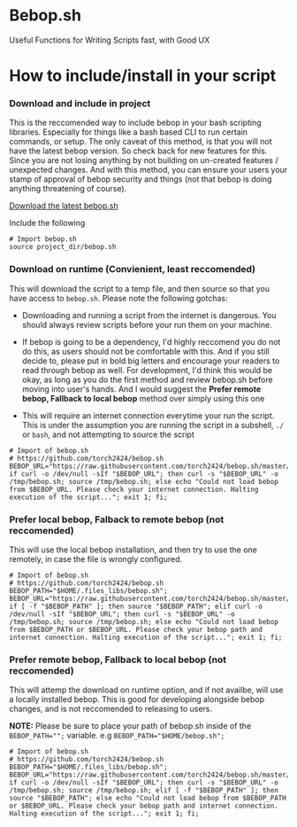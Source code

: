 # Bebop.sh
Useful Functions for Writing Scripts fast, with Good UX

# How to include/install in your script

### Download and include in project

This is the reccomended way to include bebop in your bash scripting libraries. Especially for things like a bash based CLI to run certain commands, or setup. The only caveat of this method, is that you will not have the latest bebop version. So check back for new features for this. Since you are not losing anything by not building on un-created features / unexpected changes. And with this method, you can ensure your users your stamp of approval of bebop security and things (not that bebop is doing anything threatening of course).

[Download the latest bebop.sh](https://raw.githubusercontent.com/torch2424/bebop.sh/master/bebop.sh)

Include the following

```
# Import bebop.sh
source project_dir/bebop.sh
```

### Download on runtime (Convienient, least reccomended) 

This will download the script to a temp file, and then source so that you have access to `bebop.sh`. Please note the following gotchas:

* Downloading and running a script from the internet is dangerous. You should always review scripts before your run them on your machine.

* If bebop is going to be a dependency, I'd highly reccomend you do not do this, as users should not be comfortable with this. And if you still decide to, please put in bold big letters and encourage your readers to read through bebop as well. For development, I'd think this would be okay, as long as you do the first method and review bebop.sh before moving into user's hands. And I would suggest the **Prefer remote bebop, Fallback to local bebop** method over simply using this one

* This will require an internet connection everytime your run the script. This is under the assumption you are running the script in a subshell, `./` or `bash`, and not attempting to source the script

```
# Import of bebop.sh
# https://github.com/torch2424/bebop.sh
BEBOP_URL="https://raw.githubusercontent.com/torch2424/bebop.sh/master/bebop.sh"; if curl -o /dev/null -sIf "$BEBOP_URL"; then curl -s "$BEBOP_URL" -o /tmp/bebop.sh; source /tmp/bebop.sh; else echo "Could not load bebop from $BEBOP_URL. Please check your internet connection. Halting execution of the script..."; exit 1; fi;
```

### Prefer local bebop, Falback to remote bebop (not reccomended)

This will use the local bebop installation, and then try to use the one remotely, in case the file is wrongly configured.

```
# Import of bebop.sh
# https://github.com/torch2424/bebop.sh
BEBOP_PATH="$HOME/.files_libs/bebop.sh"; BEBOP_URL="https://raw.githubusercontent.com/torch2424/bebop.sh/master/bebop.sh"; if [ -f "$BEBOP_PATH" ]; then source "$BEBOP_PATH"; elif curl -o /dev/null -sIf "$BEBOP_URL"; then curl -s "$BEBOP_URL" -o /tmp/bebop.sh; source /tmp/bebop.sh; else echo "Could not load bebop from $BEBOP_PATH or $BEBOP_URL. Please check your bebop path and internet connection. Halting execution of the script..."; exit 1; fi;
```

### Prefer remote bebop, Fallback to local bebop (not reccomended)

This will attemp the download on runtime option, and if not availbe, will use a locally installed bebop. This is good for developing alongside bebop changes, and is not reccomended to releasing to users.

**NOTE:** Please be sure to place your path of bebop.sh inside of the `BEBOP_PATH="";` variable. e.g `BEBOP_PATH="$HOME/bebop.sh";`

```
# Import of bebop.sh
# https://github.com/torch2424/bebop.sh
BEBOP_PATH="$HOME/.files_libs/bebop.sh"; BEBOP_URL="https://raw.githubusercontent.com/torch2424/bebop.sh/master/bebop.sh"; if curl -o /dev/null -sIf "$BEBOP_URL"; then curl -s "$BEBOP_URL" -o /tmp/bebop.sh; source /tmp/bebop.sh; elif [ -f "$BEBOP_PATH" ]; then source "$BEBOP_PATH"; else echo "Could not load bebop from $BEBOP_PATH or $BEBOP_URL. Please check your bebop path and internet connection. Halting execution of the script..."; exit 1; fi;
```
